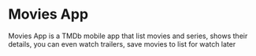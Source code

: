 # Movies App
Movies App is a TMDb mobile app that list movies and series, shows their details, you can even watch trailers, save movies to list for watch later 
